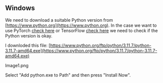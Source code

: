 
## Windows

We need to download a suitable Python version from [https://www.python.org](https://www.python.org). In the case we want to use PyTorch [check here](https://pytorch.org/get-started/locally/#windows-python) or TensorFlow [check here](https://www.tensorflow.org/install/pip#software_requirements) we need to check if the Python version is okay. 

I downloded this file: 
[https://www.python.org/ftp/python/3.11.7/python-3.11.7-amd64.exe](https://www.python.org/ftp/python/3.11.7/python-3.11.7-amd64.exe)

Image1.png 

Select "Add python.exe to Path" and then press "Install Now".




